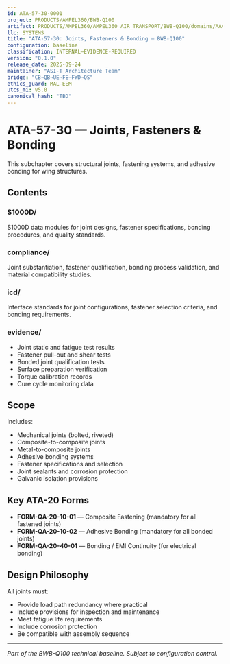 ```yaml
---
id: ATA-57-30-0001
project: PRODUCTS/AMPEL360/BWB-Q100
artifact: PRODUCTS/AMPEL360/AMPEL360_AIR_TRANSPORT/BWB-Q100/domains/AAA/ata/ATA-57/57-30_Joints_Fasteners_Bonding/README.md
llc: SYSTEMS
title: "ATA-57-30: Joints, Fasteners & Bonding — BWB-Q100"
configuration: baseline
classification: INTERNAL–EVIDENCE-REQUIRED
version: "0.1.0"
release_date: 2025-09-24
maintainer: "ASI-T Architecture Team"
bridge: "CB→QB→UE→FE→FWD→QS"
ethics_guard: MAL-EEM
utcs_mi: v5.0
canonical_hash: "TBD"
---
```


# ATA-57-30 — Joints, Fasteners & Bonding

This subchapter covers structural joints, fastening systems, and adhesive bonding for wing structures.

## Contents

### S1000D/
S1000D data modules for joint designs, fastener specifications, bonding procedures, and quality standards.

### compliance/
Joint substantiation, fastener qualification, bonding process validation, and material compatibility studies.

### icd/
Interface standards for joint configurations, fastener selection criteria, and bonding requirements.

### evidence/
- Joint static and fatigue test results
- Fastener pull-out and shear tests
- Bonded joint qualification tests
- Surface preparation verification
- Torque calibration records
- Cure cycle monitoring data

## Scope

Includes:
- Mechanical joints (bolted, riveted)
- Composite-to-composite joints
- Metal-to-composite joints
- Adhesive bonding systems
- Fastener specifications and selection
- Joint sealants and corrosion protection
- Galvanic isolation provisions

## Key ATA-20 Forms

- **FORM-QA-20-10-01** — Composite Fastening (mandatory for all fastened joints)
- **FORM-QA-20-10-02** — Adhesive Bonding (mandatory for all bonded joints)
- **FORM-QA-20-40-01** — Bonding / EMI Continuity (for electrical bonding)

## Design Philosophy

All joints must:
- Provide load path redundancy where practical
- Include provisions for inspection and maintenance
- Meet fatigue life requirements
- Include corrosion protection
- Be compatible with assembly sequence

---
*Part of the BWB-Q100 technical baseline. Subject to configuration control.*
